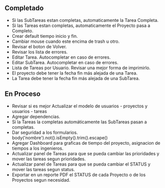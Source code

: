 ## Completado

- Si las SubTareas estan completas, automaticamente la Tarea Completa.
- Si las Tareas estan completas, automaticamente el Proyecto pasa a Completo.
- Crear default tiempo inicio y fin.
- Cambiar mouse cuando este encima de trash u otro.
- Revisar el boton de Volver.
- Revisar los lista de errores.
- Editar Tarea. Autocompletar en caso de errores.
- Editar SubTarea. Autocompletar en caso de errores.
- Lista de Tareas por Usuario. Revisar una mejor forma de imprimirlo.
- El proyecto debe tener la fecha fin más alejada de una Tarea.
- La Tarea debe tener la fecha fin más alejada de una SubTarea.

## En Proceso

- Revisar si es mejor Actualizar el modelo de usuarios - proyectos y usuarios - tareas
- Agregar dependencias.
- Si la Tareas la completas automáticamente las SubTareas pasan a completas.
- Dar seguridad a los formularios. body('nombre').not().isEmpty().trim().escape()
- Agregar Dashboard para graficas de tiempo del proyecto, asignacion de tiempos a los ingenieros.
- Actualizar panel de Tareas para que se pueda cambiar las prioridades y mover las tareas segun prioridades.
- Actualizar panel de Tareas para que se pueda cambiar el STATUS y mover las tareas segun status.
- Exportar en un reporte PDF el STATUS de cada Proyecto o de los Proyectos segun necesidad.
